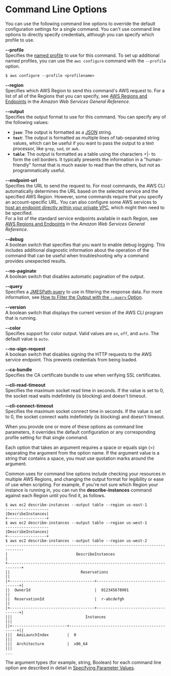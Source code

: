 # Command Line Options<a name="cli-configure-options"></a>

You can use the following command line options to override the default configuration settings for a single command\. You can't use command line options to directly specify credentials, although you can specify which profile to use\.

**\-\-profile *<string>***  
Specifies the [named profile](cli-configure-profiles.md) to use for this command\. To set up additional named profiles, you can use the `aws configure` command with the `--profile` option\.  

```
$ aws configure --profile <profilename>
```

**\-\-region *<string>***  
Specifies which AWS Region to send this command's AWS request to\. For a list of all of the Regions that you can specify, see [AWS Regions and Endpoints](https://docs.aws.amazon.com/general/latest/gr/rande.html) in the *Amazon Web Services General Reference*\.

**\-\-output *<string>***  
Specifies the output format to use for this command\. You can specify any of the following values:  
+ **`json`**: The output is formatted as a [JSON](https://json.org/) string\.
+ **`text`**: The output is formatted as multiple lines of tab\-separated string values, which can be useful if you want to pass the output to a text processor, like `grep`, `sed`, or `awk`\.
+ **`table`**: The output is formatted as a table using the characters \+\|\- to form the cell borders\. It typically presents the information in a "human\-friendly" format that is much easier to read than the others, but not as programmatically useful\.

**\-\-endpoint\-url *<string>***  
Specifies the URL to send the request to\. For most commands, the AWS CLI automatically determines the URL based on the selected service and the specified AWS Region\. However, some commands require that you specify an account\-specific URL\. You can also configure some AWS services to [host an endpoint directly within your private VPC](https://docs.aws.amazon.com/vpc/latest/userguide/what-is-amazon-vpc.html#what-is-privatelink), which might then need to be specified\.   
For a list of the standard service endpoints available in each Region, see [AWS Regions and Endpoints](https://docs.aws.amazon.com/general/latest/gr/rande.html) in the *Amazon Web Services General Reference*\.

**\-\-debug**  
A boolean switch that specifies that you want to enable debug logging\. This includes additional diagnostic information about the operation of the command that can be useful when troubleshooting why a command provides unexpected results\.

**\-\-no\-paginate**  
A boolean switch that disables automatic pagination of the output\.

**\-\-query *<string>***  
Specifies a [JMESPath query](http://jmespath.org/) to use in filtering the response data\. For more information, see [How to Filter the Output with the `--query` Option](cli-usage-output.md#cli-usage-output-filter)\.

**\-\-version**  
A boolean switch that displays the current version of the AWS CLI program that is running\.

**\-\-color *<string>***  
Specifies support for color output\. Valid values are `on`, `off`, and `auto`\. The default value is `auto`\.

**\-\-no\-sign\-request**  
A boolean switch that disables signing the HTTP requests to the AWS service endpoint\. This prevents credentials from being loaded\.

**\-\-ca\-bundle *<string>***  
Specifies the CA certificate bundle to use when verifying SSL certificates\.

**\-\-cli\-read\-timeout *<integer>***  
Specifies the maximum socket read time in seconds\. If the value is set to 0, the socket read waits indefinitely \(is blocking\) and doesn't timeout\.

**\-\-cli\-connect\-timeout *<integer>***  
Specifies the maximum socket connect time in seconds\. If the value is set to 0, the socket connect waits indefinitely \(is blocking\) and doesn't timeout\.

When you provide one or more of these options as command line parameters, it overrides the default configuration or any corresponding profile setting for that single command\. 

Each option that takes an argument requires a space or equals sign \(=\) separating the argument from the option name\. If the argument value is a string that contains a space, you must use quotation marks around the argument\.

Common uses for command line options include checking your resources in multiple AWS Regions, and changing the output format for legibility or ease of use when scripting\. For example, if you're not sure which Region your instance is running in, you can run the **describe\-instances** command against each Region until you find it, as follows\. 

```
$ aws ec2 describe-instances --output table --region us-east-1
-------------------
|DescribeInstances|
+-----------------+
$ aws ec2 describe-instances --output table --region us-west-1
-------------------
|DescribeInstances|
+-----------------+
$ aws ec2 describe-instances --output table --region us-west-2
------------------------------------------------------------------------------
|                              DescribeInstances                             |
+----------------------------------------------------------------------------+
||                               Reservations                               ||
|+-------------------------------------+------------------------------------+|
||  OwnerId                            |  012345678901                      ||
||  ReservationId                      |  r-abcdefgh                        ||
|+-------------------------------------+------------------------------------+|
|||                                Instances                               |||
||+------------------------+-----------------------------------------------+||
|||  AmiLaunchIndex        |  0                                            |||
|||  Architecture          |  x86_64                                       |||
...
```

The argument types \(for example, string, Boolean\) for each command line option are described in detail in [Specifying Parameter Values](cli-usage-parameters.md)\.